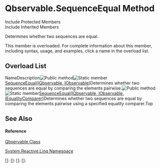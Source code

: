 # Qbservable.SequenceEqual Method

Include Protected Members  
Include Inherited Members

Determines whether two sequences are equal.

This member is overloaded. For complete information about this member, including syntax, usage, and examples, click a name in the overload list.

## Overload List

NameDescription![Public method](images\Hh303103.pubmethod(en-us,VS.103).gif "Public method")![Static member](images\Hh244319.static(en-us,VS.103).gif "Static member")[SequenceEqual<TSource>(IQbservable<TSource>, IObservable<TSource>)](https://msdn.microsoft.com/en-us/library/m:system.reactive.linq.qbservable.sequenceequal%60%601(system.reactive.linq.iqbservable%7b%60%600%7d%2csystem.iobservable%7b%60%600%7d)(v=VS.103))Determines whether two sequences are equal by comparing the elements pairwise.![Public method](images\Hh303103.pubmethod(en-us,VS.103).gif "Public method")![Static member](images\Hh244319.static(en-us,VS.103).gif "Static member")[SequenceEqual<TSource>(IQbservable<TSource>, IObservable<TSource>, IEqualityComparer<TSource>)](https://msdn.microsoft.com/en-us/library/m:system.reactive.linq.qbservable.sequenceequal%60%601(system.reactive.linq.iqbservable%7b%60%600%7d%2csystem.iobservable%7b%60%600%7d%2csystem.collections.generic.iequalitycomparer%7b%60%600%7d)(v=VS.103))Determines whether two sequences are equal by comparing the elements pairwise using a specified equality comparer.Top

## See Also

#### Reference

[Qbservable Class](Qbservable\Qbservable.md)

[System.Reactive.Linq Namespace](System.Reactive.Linq\System.Reactive.Linq.md)

[]: 
[]: 
[]: 
[]: 